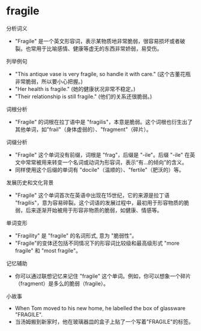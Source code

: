 # fragile

分析词义

  

*   "Fragile" 是一个英文形容词，表示某物质地非常脆弱，很容易损坏或者破裂。也常用于比喻感情、健康等虚无的东西非常娇弱，易受伤。

  

列举例句

  

*   "This antique vase is very fragile, so handle it with care." (这个古董花瓶非常脆弱，所以要小心把握。)
*   "Her health is fragile." (她的健康状况非常不稳定。)
*   "Their relationship is still fragile." (他们的关系还很脆弱。)

  

词根分析

  

*   "Fragile" 的词根在拉丁语中是 "fragilis"，本意是脆弱。这个词根也衍生出了其他单词，如"frail"（身体虚弱的）、"fragment"（碎片）。

  

词缀分析

  

*   "Fragile" 这个单词没有前缀，词根是 "frag"，后缀是 "-ile"。后缀 "-ile" 在英文中常常被用来转变一个名词或动词为形容词，表示“有...的倾向”的含义。
*   同样使用这个后缀的单词有 "docile"（温顺的）、"fertile"（肥沃的）等。

  

发展历史和文化背景

  

*   "Fragile" 这个单词首次在英语中出现在15世纪，它的来源是拉丁语 "fragilis"，意为容易碎裂。这个词语的发展过程中，最初用于形容物质的脆弱，后来逐渐开始被用于形容非物质的脆弱，如健康、情感等。

  

单词变形

  

*   "Fragility" 是 "fragile" 的名词形式, 意为 "脆弱性"。
*   "Fragile"的变体还包括不同情况下的形容词比较级和最高级形式 "more fragile" 和 "most fragile"。

  

记忆辅助

  

*   你可以通过联想记忆来记住 "fragile" 这个单词。例如，你可以想象一个碎片（fragment）是多么的脆弱（fragile）。

  

小故事

  

*   When Tom moved to his new home, he labelled the box of glassware "FRAGILE".
*   当汤姆搬到新家时，他在玻璃器皿的盒子上贴了一个写着"FRAGILE"的标签。
